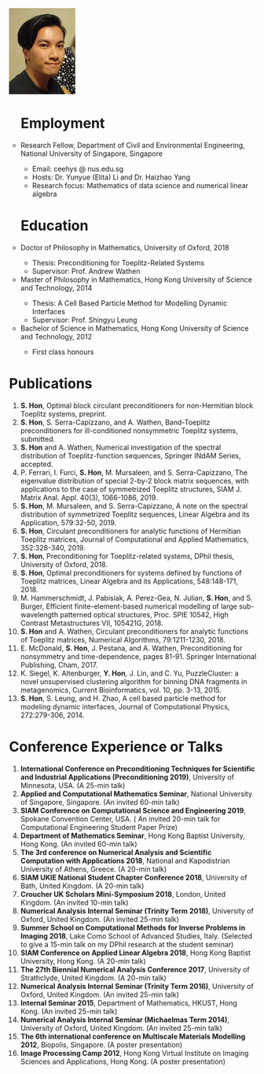 <img src="my pic.png" class="img-responsive" alt="">

<ul style="list-style-type:circle;">
  
  <h1>Employment</h1>

<li>Research Fellow, Department of Civil and Environmental Engineering, National University of Singapore, Singapore</li>
  <ul>
    <li>Email: ceehys @ nus.edu.sg</li>
    <li>Hosts: Dr. Yunyue (Elita) Li and Dr. Haizhao Yang</li>
    <li>Research focus: Mathematics of data science and numerical linear algebra</li>
  </ul>

<h1>Education</h1>

<li>Doctor of Philosophy in Mathematics, University of Oxford, 2018</li>
  <ul>
    <li>Thesis: Preconditioning for Toeplitz-Related Systems</li>
    <li>Supervisor: Prof. Andrew Wathen</li>
  </ul>

<li>Master of Philosophy in Mathematics, Hong Kong University of Science and Technology, 2014</li>
  <ul>
    <li>Thesis: A Cell Based Particle Method for Modelling Dynamic Interfaces</li>
    <li>Supervisor: Prof. Shingyu Leung</li>
  </ul>

<li>Bachelor of Science in Mathematics, Hong Kong University of Science and Technology, 2012</li>
  <ul>
    <li>First class honours</li>
  </ul>
</ul>

<h1>Publications</h1>

<ol>

<li><b>S. Hon</b>, Optimal block circulant preconditioners for non-Hermitian block Toeplitz systems, preprint.</li>

<li><b>S. Hon</b>, S. Serra-Capizzano, and A. Wathen, Band-Toeplitz preconditioners for ill-conditioned nonsymmetric Toeplitz systems, submitted.</li>

<li> <b>S. Hon</b> and A. Wathen, Numerical investigation of the spectral distribution of Toeplitz-function sequences, Springer INdAM Series, accepted.</li>

<li>P. Ferrari, I. Furci, <b>S. Hon</b>, M. Mursaleen, and S. Serra-Capizzano, The eigenvalue distribution of special 2-by-2 block matrix sequences, with applications to the case of symmetrized Toeplitz structures, SIAM J. Matrix Anal. Appl. 40(3), 1066-1086, 2019.</li>

<li><b>S. Hon</b>, M. Mursaleen, and S. Serra-Capizzano, A note on the spectral distribution of symmetrized Toeplitz sequences, Linear Algebra and its Application, 579:32-50, 2019.</li>

<li><b>S. Hon</b>, Circulant preconditioners for analytic functions of Hermitian Toeplitz matrices, Journal of Computational and Applied Mathematics, 352:328-340, 2019.</li>
  
<li><b>S. Hon</b>, Preconditioning for Toeplitz-related systems, DPhil thesis, University of Oxford, 2018.</li>

<li><b>S. Hon</b>, Optimal preconditioners for systems defined by functions of Toeplitz matrices, Linear Algebra and its Applications, 548:148-171, 2018.</li>

<li>M. Hammerschmidt, J. Pabisiak, A. Perez-Gea, N. Julian, <b>S. Hon</b>, and S. Burger, Efficient finite-element-based numerical modelling of large sub-wavelength patterned optical structures, Proc. SPIE 10542, High Contrast Metastructures VII, 105421G, 2018.</li>

<li><b>S. Hon</b> and A. Wathen, Circulant preconditioners for analytic functions of Toeplitz matrices, Numerical Algorithms, 79:1211-1230, 2018.</li>

<li>E. McDonald, <b>S. Hon</b>, J. Pestana, and A. Wathen, Preconditioning for nonsymmetry and time-dependence, pages 81-91. Springer International Publishing, Cham, 2017.</li>

<li>K. Siegel, K. Altenburger, <b>Y. Hon</b>, J. Lin, and C. Yu, PuzzleCluster: a novel unsupervised clustering algorithm for binning DNA fragments in metagenomics, Current Bioinformatics, vol. 10, pp. 3-13, 2015.</li>

<li><b>S. Hon</b>, S. Leung, and H. Zhao, A cell based particle method for modeling dynamic interfaces, Journal of Computational Physics, 272:279-306, 2014.</li>
</ol>






<h1>Conference Experience or Talks</h1>

<ol>
<li><b>International Conference on Preconditioning Techniques for Scientific and Industrial Applications (Preconditioning 2019)</b>, University of Minnesota, USA. (A 25-min talk)</li>

<li><b>Applied and Computational Mathematics Seminar</b>, National University of Singapore, Singapore. (An invited 60-min talk)</li>

<li><b>SIAM Conference on Computational Science and Engineering 2019</b>, Spokane Convention Center, USA. (
An invited 20-min talk for Computational Engineering Student Paper Prize)</li>

<li><b>Department of Mathematics Seminar</b>, Hong Kong Baptist University, Hong Kong. (An invited 60-min talk)</li>

<li><b>The 3rd conference on Numerical Analysis and Scientific Computation with Applications 2018</b>, National and Kapodistrian University of Athens, Greece. (A 20-min talk)</li>

<li><b>SIAM UKIE National Student Chapter Conference 2018</b>, University of Bath, United Kingdom. (A 20-min talk)</li>

<li><b>Croucher UK Scholars Mini-Symposium 2018</b>, London, United Kingdom. (An invited 10-min talk)</li>

<li><b>Numerical Analysis Internal Seminar (Trinity Term 2018)</b>, University of Oxford, United Kingdom. (An invited 25-min talk)</li>

<li><b>Summer School on Computational Methods for Inverse Problems in Imaging 2018</b>, Lake Como School of Advanced Studies, Italy. (Selected to give a 15-min talk on my DPhil research at the student seminar)</li>

<li><b>SIAM Conference on Applied Linear Algebra 2018</b>, Hong Kong Baptist University, Hong Kong. (A 20-min talk)</li>

<li><b>The 27th Biennial Numerical Analysis Conference 2017</b>, University of Strathclyde, United Kingdom. (A 20-min talk)</li>


<li><b>Numerical Analysis Internal Seminar (Trinity Term 2016)</b>, University of Oxford, United Kingdom. (An invited 25-min talk)</li>

<li><b>Internal Seminar 2015</b>, Department of Mathematics, HKUST, Hong Kong. (An invited 25-min talk)</li>

<li><b>Numerical Analysis Internal Seminar (Michaelmas Term 2014)</b>, University of Oxford, United Kingdom. (An invited 25-min talk)</li>

<li><b>The 6th international conference on Multiscale Materials Modelling 2012</b>, Biopolis, Singapore. (A poster presentation)</li>

<li><b>Image Processing Camp 2012</b>, Hong Kong Virtual Institute on Imaging Sciences and Applications, Hong Kong. (A poster presentation)</li>
</ol>



